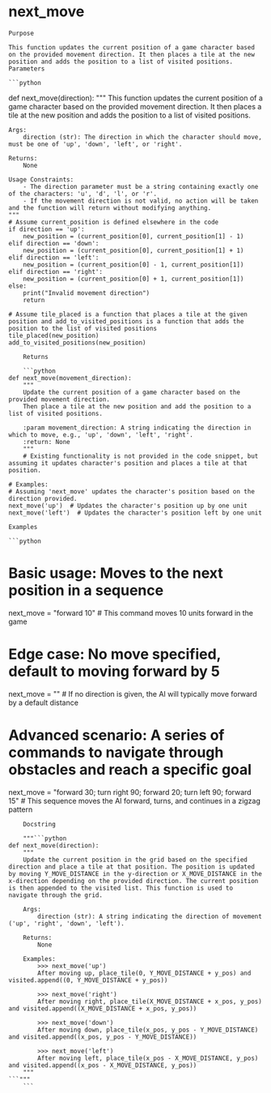 # next_move

    Purpose

    This function updates the current position of a game character based on the provided movement direction. It then places a tile at the new position and adds the position to a list of visited positions.
    Parameters

    ```python
def next_move(direction):
    """
    This function updates the current position of a game character based on the provided movement direction. It then places a tile at the new position and adds the position to a list of visited positions.

    Args:
        direction (str): The direction in which the character should move, must be one of 'up', 'down', 'left', or 'right'.

    Returns:
        None

    Usage Constraints:
        - The direction parameter must be a string containing exactly one of the characters: 'u', 'd', 'l', or 'r'.
        - If the movement direction is not valid, no action will be taken and the function will return without modifying anything.
    """
    # Assume current_position is defined elsewhere in the code
    if direction == 'up':
        new_position = (current_position[0], current_position[1] - 1)
    elif direction == 'down':
        new_position = (current_position[0], current_position[1] + 1)
    elif direction == 'left':
        new_position = (current_position[0] - 1, current_position[1])
    elif direction == 'right':
        new_position = (current_position[0] + 1, current_position[1])
    else:
        print("Invalid movement direction")
        return

    # Assume tile_placed is a function that places a tile at the given position and add_to_visited_positions is a function that adds the position to the list of visited positions
    tile_placed(new_position)
    add_to_visited_positions(new_position)
```
    Returns

    ```python
def next_move(movement_direction):
    """
    Update the current position of a game character based on the provided movement direction.
    Then place a tile at the new position and add the position to a list of visited positions.

    :param movement_direction: A string indicating the direction in which to move, e.g., 'up', 'down', 'left', 'right'.
    :return: None
    """
    # Existing functionality is not provided in the code snippet, but assuming it updates character's position and places a tile at that position.

# Examples:
# Assuming 'next_move' updates the character's position based on the direction provided.
next_move('up')  # Updates the character's position up by one unit
next_move('left')  # Updates the character's position left by one unit
```
    Examples

    ```python
# Basic usage: Moves to the next position in a sequence
next_move = "forward 10"  # This command moves 10 units forward in the game

# Edge case: No move specified, default to moving forward by 5
next_move = ""  # If no direction is given, the AI will typically move forward by a default distance

# Advanced scenario: A series of commands to navigate through obstacles and reach a specific goal
next_move = "forward 30; turn right 90; forward 20; turn left 90; forward 15"  # This sequence moves the AI forward, turns, and continues in a zigzag pattern
```
    Docstring

    """```python
def next_move(direction):
    """
    Update the current position in the grid based on the specified direction and place a tile at that position. The position is updated by moving Y_MOVE_DISTANCE in the y-direction or X_MOVE_DISTANCE in the x-direction depending on the provided direction. The current position is then appended to the visited list. This function is used to navigate through the grid.

    Args:
        direction (str): A string indicating the direction of movement ('up', 'right', 'down', 'left').

    Returns:
        None

    Examples:
        >>> next_move('up')
        After moving up, place_tile(0, Y_MOVE_DISTANCE + y_pos) and visited.append((0, Y_MOVE_DISTANCE + y_pos))

        >>> next_move('right')
        After moving right, place_tile(X_MOVE_DISTANCE + x_pos, y_pos) and visited.append((X_MOVE_DISTANCE + x_pos, y_pos))

        >>> next_move('down')
        After moving down, place_tile(x_pos, y_pos - Y_MOVE_DISTANCE) and visited.append((x_pos, y_pos - Y_MOVE_DISTANCE))

        >>> next_move('left')
        After moving left, place_tile(x_pos - X_MOVE_DISTANCE, y_pos) and visited.append((x_pos - X_MOVE_DISTANCE, y_pos))
    """
```"""
    ```